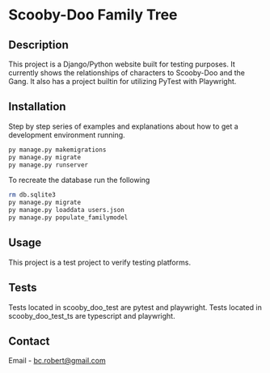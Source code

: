 # Scooby-Doo Family Tree

## Description

This project is a Django/Python website built for testing purposes.  It currently shows the relationships of characters to Scooby-Doo and the Gang.  It also has a project builtin for utilizing PyTest with Playwright.

## Installation

Step by step series of examples and explanations about how to get a development environment running.

```bash
py manage.py makemigrations
py manage.py migrate
py manage.py runserver
```

To recreate the database run the following
```bash
rm db.sqlite3
py manage.py migrate
py manage.py loaddata users.json
py manage.py populate_familymodel
```

## Usage

This project is a test project to verify testing platforms.


## Tests

Tests located in scooby_doo_test are pytest and playwright.
Tests located in scooby_doo_test_ts are typescript and playwright.

## Contact
Email - bc.robert@gmail.com